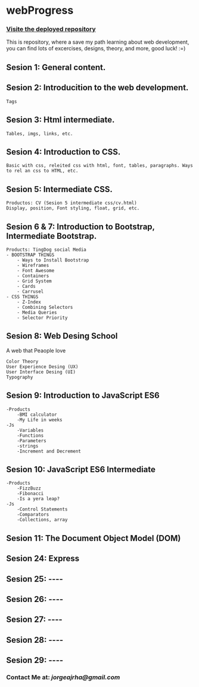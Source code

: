 # webProgress 
### [Visite the deployed repository](https://rychy248.github.io/webProgress/index.html)

This is repository, where a save my path learning about web development, you can find lots of excercises, designs, theory, and more, good luck! :=)


## **Sesion 1:** General content.

## **Sesion 2:** Introducition to the web development.

    Tags

## **Sesion 3:** Html intermediate.

    Tables, imgs, links, etc.

## **Sesion 4:** Introduction to CSS.

    Basic with css, releited css with html, font, tables, paragraphs. Ways to rel an css to HTML, etc.

## **Sesion 5:** Intermediate CSS.

    Productos: CV (Sesion 5 intermediate css/cv.html)
    Display, position, Font styling, float, grid, etc.

## **Sesion 6 & 7:** Introduction to Bootstrap, Intermediate Bootstrap.

    Products: TingDog social Media
    - BOOTSTRAP THINGS
        - Ways to Install Bootstrap
        - Wireframes
        - Font Awesome
        - Containers
        - Grid System
        - Cards
        - Carrusel
    - CSS THINGS
        - Z-Index
        - Combining Selectors
        - Media Queries
        - Selector Priority
    
## **Sesion 8:** Web Desing School
A web that Peaople love
    
    Color Theory
    User Experience Desing (UX)
    User Interface Desing (UI)
    Typography

## **Sesion 9:** Introduction to JavaScript ES6
    -Products
        -BMI calculator
        -My Life in weeks
    -Js
        -Variables
        -Functions
        -Parameters
        -strings
        -Increment and Decrement

## **Sesion 10:** JavaScript ES6 Intermediate
    -Products
        -FizzBuzz
        -Fibonacci
        -Is a yera leap?
    -Js
        -Control Statements
        -Comparators
        -Collections, array

## **Sesion 11:** The Document Object Model (DOM)

## **Sesion 24:** Express

## **Sesion 25:** ----

## **Sesion 26:** ----

## **Sesion 27:** ----

## **Sesion 28:** ----

## **Sesion 29:** ----

### **Contact Me at: _jorgeajrha@gmail.com_**
